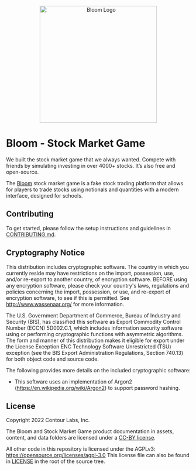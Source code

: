 <p align="center">
  <img src="https://uploads-ssl.webflow.com/60ad18e4c80cbc290453aa2d/61de761e389b4e2bfeb9b400_White%20Logo%20Lockup-p-500.png" width="320" alt="Bloom Logo" /></a>
</p>

# Bloom - Stock Market Game

We built the stock market game that we always wanted. Compete with friends by simulating investing in over
4000+ stocks. It’s also free and open-source.

The [Bloom](https://bloominvesting.app.link/web) stock market game is a fake stock trading
platform that allows for players to trade stocks using notionals and quantities with
a modern interface, designed for schools.

## Contributing

To get started, please follow the setup instructions and guidelines in
[CONTRIBUTING.md](CONTRIBUTING.md).

## Cryptography Notice

This distribution includes cryptographic software. The country in which you currently reside may have restrictions
on the import, possession, use, and/or re-export to another country, of encryption software. BEFORE using any 
encryption software, please check your country's laws, regulations and policies concerning the import, possession, 
or use, and re-export of encryption software, to see if this is permitted. See http://www.wassenaar.org/ for 
more information.

The U.S. Government Department of Commerce, Bureau of Industry and Security (BIS), has classified this 
software as Export Commodity Control Number (ECCN) 5D002.C.1, which includes information security software 
using or performing cryptographic functions with asymmetric algorithms. The form and manner of this 
distribution makes it eligible for export under the License Exception ENC Technology Software 
Unrestricted (TSU) exception (see the BIS Export Administration Regulations, Section 740.13) for both 
object code and source code.

The following provides more details on the included cryptographic software:

- This software uses an implementation of Argon2 (https://en.wikipedia.org/wiki/Argon2) to
  support password hashing.

## License

Copyright 2022 Contour Labs, Inc.

The Bloom and Stock Market Game product documentation in
assets, content, and data folders are licensed under a [CC-BY license](./LICENSE-CC-BY).

All other code in this repository is
licensed under the AGPLv3: https://opensource.org/licenses/agpl-3.0
This license file can also be found in [LICENSE](./LICENSE)
in the root of the source tree.
